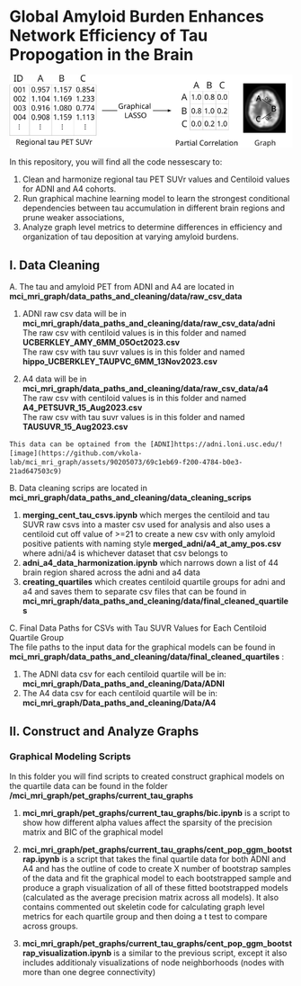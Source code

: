 # Global Amyloid Burden Enhances Network Efficiency of Tau Propogation in the Brain
<div style="text-align:center;">
    <img src="graphical_lasso_schematic-1.png" alt="Screenshot">
</div>



In this repository, you will find all the code nessescary to:  
1. Clean and harmonize regional tau PET SUVr values and Centiloid values for ADNI and A4 cohorts.  
2. Run graphical machine learning model to learn the strongest conditional dependencies between tau accumulation in different brain regions and prune weaker associations,  
3. Analyze graph level metrics to determine differences in efficiency and organization of tau deposition at varying amyloid burdens.   

## I. Data Cleaning  
A. The tau and amyloid PET from ADNI and A4 are located in **mci_mri_graph/data_paths_and_cleaning/data/raw_csv_data**
   1. ADNI raw csv data will be in **mci_mri_graph/data_paths_and_cleaning/data/raw_csv_data/adni** <br>
   The raw csv with centiloid values is in this folder and named **UCBERKLEY_AMY_6MM_05Oct2023.csv** <br>
   The raw csv with tau suvr values is in this folder and named **hippo_UCBERKLEY_TAUPVC_6MM_13Nov2023.csv** <br>
   
   2. A4 data will be in **mci_mri_graph/data_paths_and_cleaning/data/raw_csv_data/a4** <br>
    The raw csv with centiloid values is in this folder and named **A4_PETSUVR_15_Aug2023.csv** <br>
    The raw csv with tau suvr values is in this folder and named **TAUSUVR_15_Aug2023.csv** <br>

    This data can be optained from the [ADNI]https://adni.loni.usc.edu/![image](https://github.com/vkola-lab/mci_mri_graph/assets/90205073/69c1eb69-f200-4784-b0e3-21ad647503c9)


B. Data cleaning scrips are located in **mci_mri_graph/data_paths_and_cleaning/data_cleaning_scrips** <br>

   1. **merging_cent_tau_csvs.ipynb** which merges the centiloid and tau SUVR raw csvs into a master csv used for analysis and also uses a centiloid cut off value of >=21 to create a new csv with only amyloid positive patients with naming style **merged_adni/a4_at_amy_pos.csv** where adni/a4 is whichever dataset that csv belongs to <br>
   2. **adni_a4_data_harmonization.ipynb**
   which narrows down a list of 44 brain region shared across the adni and a4 data <br>
   4. **creating_quartiles** which creates centiloid quartile groups for adni and a4 and saves them to separate csv files that can be found in **mci_mri_graph/data_paths_and_cleaning/data/final_cleaned_quartiles**

C. Final Data Paths for CSVs with Tau SUVR Values for Each Centiloid Quartile Group <br>
The file paths to the input data for the graphical models can be found in **mci_mri_graph/data_paths_and_cleaning/data/final_cleaned_quartiles** :  <br>
   1. The ADNI data csv for each centiloid quartile will be in: **mci_mri_graph/Data_paths_and_cleaning/Data/ADNI**   <br>
   2. The A4 data csv for each centiloid quartile will be in:  **mci_mri_graph/Data_paths_and_cleaning/Data/A4**  <br>

## II. Construct and Analyze Graphs 

### Graphical Modeling Scripts 
In this folder you will find scripts to created construct graphical models on the quartile data can be found in the folder **/mci_mri_graph/pet_graphs/current_tau_graphs** <br> 
   1. **mci_mri_graph/pet_graphs/current_tau_graphs/bic.ipynb** is a script to show how different alpha values affect the sparsity of the precision matrix and BIC of the graphical model 

   2. **mci_mri_graph/pet_graphs/current_tau_graphs/cent_pop_ggm_bootstrap.ipynb** is a script that takes the final quartile data for both ADNI and A4 and has the outline of code to create X number of bootstrap samples of the data and fit the graphical model to each bootstrapped sample and produce a graph visualization of all of these fitted bootstrapped models (calculated as the average precision matrix across all models). It also contains commented out skeletin code for calculating graph level metrics for each quartile group and then doing a t test to compare across groups. <br>

   3. **mci_mri_graph/pet_graphs/current_tau_graphs/cent_pop_ggm_bootstrap_visualization.ipynb** is a similar to the previous script, except it also includes additionaly visualizations of node neighborhoods (nodes with more than one degree connectivity) <br>




